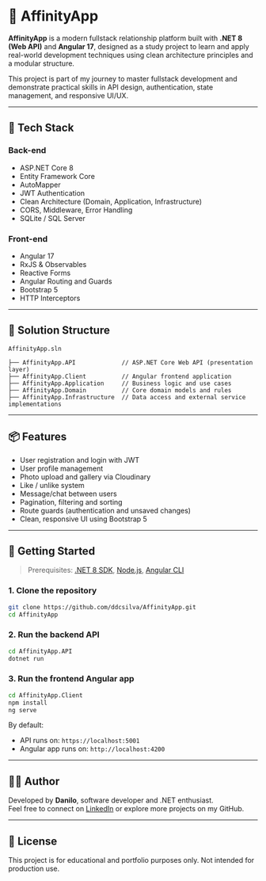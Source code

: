 # 💞 AffinityApp

**AffinityApp** is a modern fullstack relationship platform built with **.NET 8 (Web API)** and **Angular 17**, designed as a study project to learn and apply real-world development techniques using clean architecture principles and a modular structure.

This project is part of my journey to master fullstack development and demonstrate practical skills in API design, authentication, state management, and responsive UI/UX.

---

## 🔧 Tech Stack

### Back-end

- ASP.NET Core 8
- Entity Framework Core
- AutoMapper
- JWT Authentication
- Clean Architecture (Domain, Application, Infrastructure)
- CORS, Middleware, Error Handling
- SQLite / SQL Server

### Front-end

- Angular 17
- RxJS & Observables
- Reactive Forms
- Angular Routing and Guards
- Bootstrap 5
- HTTP Interceptors

---

## 📁 Solution Structure

```
AffinityApp.sln

├── AffinityApp.API             // ASP.NET Core Web API (presentation layer)
├── AffinityApp.Client          // Angular frontend application
├── AffinityApp.Application     // Business logic and use cases
├── AffinityApp.Domain          // Core domain models and rules
├── AffinityApp.Infrastructure  // Data access and external service implementations
```

---

## 📦 Features

- User registration and login with JWT
- User profile management
- Photo upload and gallery via Cloudinary
- Like / unlike system
- Message/chat between users
- Pagination, filtering and sorting
- Route guards (authentication and unsaved changes)
- Clean, responsive UI using Bootstrap 5

---

## 🚀 Getting Started

> Prerequisites: [.NET 8 SDK](https://dotnet.microsoft.com/), [Node.js](https://nodejs.org/), [Angular CLI](https://angular.io/cli)

### 1. Clone the repository

```bash
git clone https://github.com/ddcsilva/AffinityApp.git
cd AffinityApp
```

### 2. Run the backend API

```bash
cd AffinityApp.API
dotnet run
```

### 3. Run the frontend Angular app

```bash
cd AffinityApp.Client
npm install
ng serve
```

By default:

- API runs on: `https://localhost:5001`
- Angular app runs on: `http://localhost:4200`

---

## 👨‍💻 Author

Developed by **Danilo**, software developer and .NET enthusiast.  
Feel free to connect on [LinkedIn](https://www.linkedin.com/in/ddcsilva/) or explore more projects on my GitHub.

---

## 📄 License

This project is for educational and portfolio purposes only. Not intended for production use.
